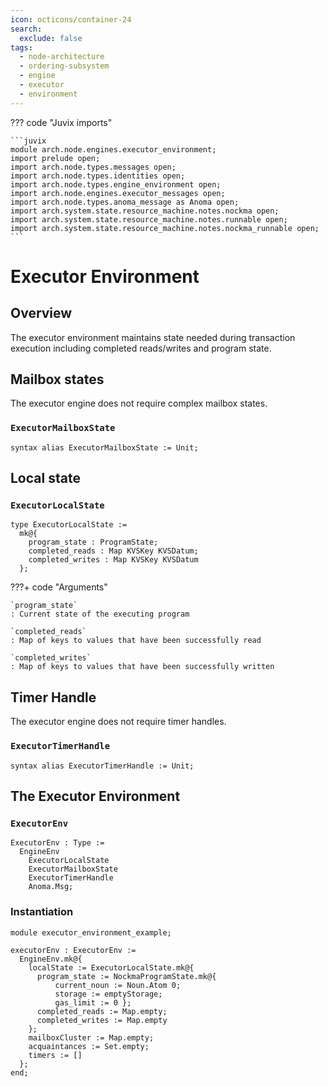 ```yaml
---
icon: octicons/container-24
search:
  exclude: false
tags:
  - node-architecture
  - ordering-subsystem
  - engine
  - executor
  - environment
---
```


??? code "Juvix imports"

    ```juvix
    module arch.node.engines.executor_environment;
    import prelude open;
    import arch.node.types.messages open;
    import arch.node.types.identities open;
    import arch.node.types.engine_environment open;
    import arch.node.engines.executor_messages open;
    import arch.node.types.anoma_message as Anoma open;
    import arch.system.state.resource_machine.notes.nockma open;
    import arch.system.state.resource_machine.notes.runnable open;
    import arch.system.state.resource_machine.notes.nockma_runnable open;
    ```

# Executor Environment

## Overview

The executor environment maintains state needed during transaction execution including completed reads/writes and program state.

## Mailbox states

The executor engine does not require complex mailbox states.

### `ExecutorMailboxState`

```juvix
syntax alias ExecutorMailboxState := Unit;
```

## Local state

### `ExecutorLocalState`

```juvix
type ExecutorLocalState :=
  mk@{
    program_state : ProgramState;
    completed_reads : Map KVSKey KVSDatum;
    completed_writes : Map KVSKey KVSDatum
  };
```

???+ code "Arguments"

    `program_state`
    : Current state of the executing program

    `completed_reads`
    : Map of keys to values that have been successfully read

    `completed_writes`
    : Map of keys to values that have been successfully written

## Timer Handle

The executor engine does not require timer handles.

### `ExecutorTimerHandle`

```juvix
syntax alias ExecutorTimerHandle := Unit;
```

## The Executor Environment

### `ExecutorEnv`

```juvix
ExecutorEnv : Type :=
  EngineEnv
    ExecutorLocalState
    ExecutorMailboxState
    ExecutorTimerHandle
    Anoma.Msg;
```

### Instantiation

<!-- --8<-- [start:executorEnv] -->
```juvix extract-module-statements
module executor_environment_example;

executorEnv : ExecutorEnv :=
  EngineEnv.mk@{
    localState := ExecutorLocalState.mk@{
      program_state := NockmaProgramState.mk@{
          current_noun := Noun.Atom 0;
          storage := emptyStorage;
          gas_limit := 0 };
      completed_reads := Map.empty;
      completed_writes := Map.empty
    };
    mailboxCluster := Map.empty;
    acquaintances := Set.empty;
    timers := []
  };
end;
```
<!-- --8<-- [end:executorEnv] -->
